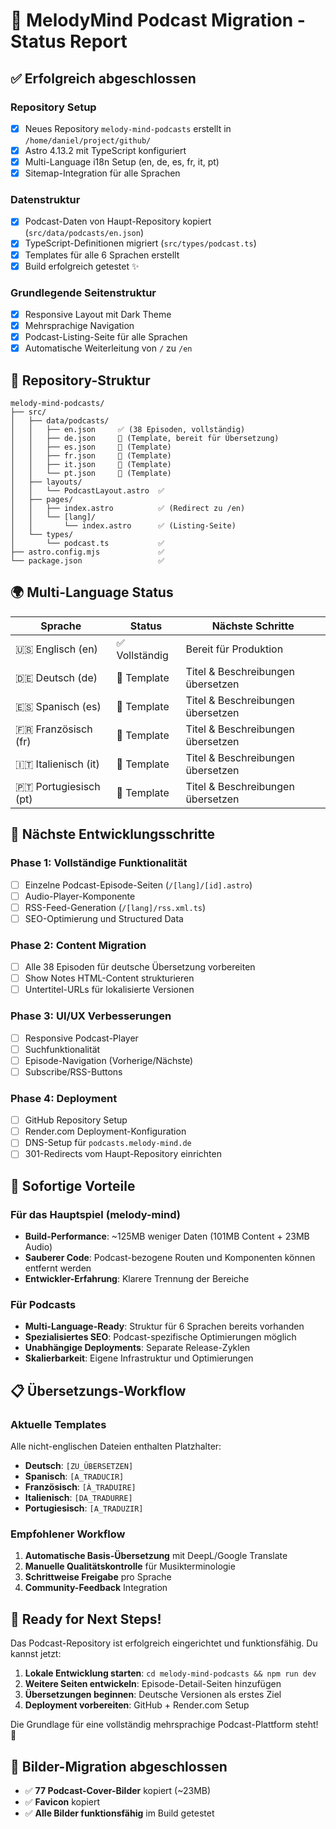 # 🎵 MelodyMind Podcast Migration - Status Report

## ✅ Erfolgreich abgeschlossen

### Repository Setup
- [x] Neues Repository `melody-mind-podcasts` erstellt in `/home/daniel/project/github/`
- [x] Astro 4.13.2 mit TypeScript konfiguriert
- [x] Multi-Language i18n Setup (en, de, es, fr, it, pt)
- [x] Sitemap-Integration für alle Sprachen

### Datenstruktur
- [x] Podcast-Daten von Haupt-Repository kopiert (`src/data/podcasts/en.json`)
- [x] TypeScript-Definitionen migriert (`src/types/podcast.ts`)
- [x] Templates für alle 6 Sprachen erstellt
- [x] Build erfolgreich getestet ✨

### Grundlegende Seitenstruktur
- [x] Responsive Layout mit Dark Theme
- [x] Mehrsprachige Navigation
- [x] Podcast-Listing-Seite für alle Sprachen
- [x] Automatische Weiterleitung von `/` zu `/en`

## 📂 Repository-Struktur

```
melody-mind-podcasts/
├── src/
│   ├── data/podcasts/
│   │   ├── en.json     ✅ (38 Episoden, vollständig)
│   │   ├── de.json     📝 (Template, bereit für Übersetzung)
│   │   ├── es.json     📝 (Template)
│   │   ├── fr.json     📝 (Template)
│   │   ├── it.json     📝 (Template)
│   │   └── pt.json     📝 (Template)
│   ├── layouts/
│   │   └── PodcastLayout.astro  ✅
│   ├── pages/
│   │   ├── index.astro          ✅ (Redirect zu /en)
│   │   └── [lang]/
│   │       └── index.astro      ✅ (Listing-Seite)
│   └── types/
│       └── podcast.ts           ✅
├── astro.config.mjs             ✅
└── package.json                 ✅
```

## 🌍 Multi-Language Status

| Sprache | Status | Nächste Schritte |
|---------|--------|------------------|
| 🇺🇸 Englisch (en) | ✅ Vollständig | Bereit für Produktion |
| 🇩🇪 Deutsch (de) | 📝 Template | Titel & Beschreibungen übersetzen |
| 🇪🇸 Spanisch (es) | 📝 Template | Titel & Beschreibungen übersetzen |
| 🇫🇷 Französisch (fr) | 📝 Template | Titel & Beschreibungen übersetzen |
| 🇮🇹 Italienisch (it) | 📝 Template | Titel & Beschreibungen übersetzen |
| 🇵🇹 Portugiesisch (pt) | 📝 Template | Titel & Beschreibungen übersetzen |

## 🔄 Nächste Entwicklungsschritte

### Phase 1: Vollständige Funktionalität
- [ ] Einzelne Podcast-Episode-Seiten (`/[lang]/[id].astro`)
- [ ] Audio-Player-Komponente
- [ ] RSS-Feed-Generation (`/[lang]/rss.xml.ts`)
- [ ] SEO-Optimierung und Structured Data

### Phase 2: Content Migration
- [ ] Alle 38 Episoden für deutsche Übersetzung vorbereiten
- [ ] Show Notes HTML-Content strukturieren
- [ ] Untertitel-URLs für lokalisierte Versionen

### Phase 3: UI/UX Verbesserungen
- [ ] Responsive Podcast-Player
- [ ] Suchfunktionalität
- [ ] Episode-Navigation (Vorherige/Nächste)
- [ ] Subscribe/RSS-Buttons

### Phase 4: Deployment
- [ ] GitHub Repository Setup
- [ ] Render.com Deployment-Konfiguration
- [ ] DNS-Setup für `podcasts.melody-mind.de`
- [ ] 301-Redirects vom Haupt-Repository einrichten

## 🚀 Sofortige Vorteile

### Für das Hauptspiel (melody-mind)
- **Build-Performance**: ~125MB weniger Daten (101MB Content + 23MB Audio)
- **Sauberer Code**: Podcast-bezogene Routen und Komponenten können entfernt werden
- **Entwickler-Erfahrung**: Klarere Trennung der Bereiche

### Für Podcasts
- **Multi-Language-Ready**: Struktur für 6 Sprachen bereits vorhanden
- **Spezialisiertes SEO**: Podcast-spezifische Optimierungen möglich
- **Unabhängige Deployments**: Separate Release-Zyklen
- **Skalierbarkeit**: Eigene Infrastruktur und Optimierungen

## 📋 Übersetzungs-Workflow

### Aktuelle Templates
Alle nicht-englischen Dateien enthalten Platzhalter:
- **Deutsch**: `[ZU_ÜBERSETZEN]`
- **Spanisch**: `[A_TRADUCIR]`
- **Französisch**: `[À_TRADUIRE]`
- **Italienisch**: `[DA_TRADURRE]`
- **Portugiesisch**: `[A_TRADUZIR]`

### Empfohlener Workflow
1. **Automatische Basis-Übersetzung** mit DeepL/Google Translate
2. **Manuelle Qualitätskontrolle** für Musikterminologie
3. **Schrittweise Freigabe** pro Sprache
4. **Community-Feedback** Integration

## 🎯 Ready for Next Steps!

Das Podcast-Repository ist erfolgreich eingerichtet und funktionsfähig. Du kannst jetzt:

1. **Lokale Entwicklung starten**: `cd melody-mind-podcasts && npm run dev`
2. **Weitere Seiten entwickeln**: Episode-Detail-Seiten hinzufügen
3. **Übersetzungen beginnen**: Deutsche Versionen als erstes Ziel
4. **Deployment vorbereiten**: GitHub + Render.com Setup

Die Grundlage für eine vollständig mehrsprachige Podcast-Plattform steht! 🎉
## 📸 Bilder-Migration abgeschlossen

- ✅ **77 Podcast-Cover-Bilder** kopiert (~23MB)
- ✅ **Favicon** kopiert
- ✅ **Alle Bilder funktionsfähig** im Build getestet
